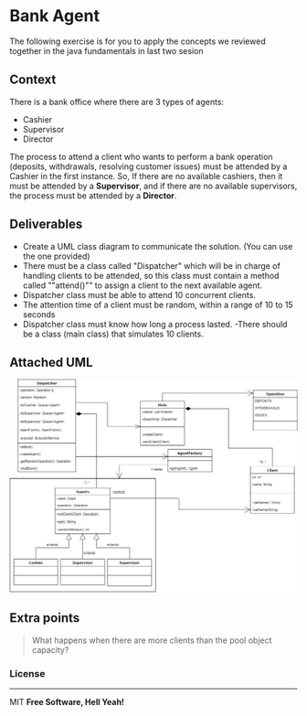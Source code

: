 # Bank Agent

The following exercise is for you to apply the concepts we reviewed together in the java fundamentals in last two sesion

## Context
There is a bank office where there are 3 types of agents:
- Cashier
- Supervisor
- Director

The process to attend a client who wants to perform a bank operation (deposits, withdrawals, resolving customer issues) must be attended by a Cashier in the first instance. 
So, If there are no available cashiers, then it must be attended by a **Supervisor**, and if there are no available supervisors, the process must be attended by a **Director**.

## Deliverables
- Create a UML class diagram to communicate the solution. (You can use the one provided)
- There must be a class called "Dispatcher" which will be in charge of handling clients to be attended, 
	so this class must contain a method called ""attend()"" to assign a client to the next available agent.
- Dispatcher class must be able to attend 10 concurrent clients.
- The attention time of a client must be random, within a range of 10 to 15 seconds
- Dispatcher class must know how long a process lasted.
-There should be a class (main class) that simulates 10 clients.
## Attached UML
![alt text](https://raw.githubusercontent.com/monteslou/BankAgent/master/BankAgent-UML.jpg)

## Extra points
> What happens when there are more clients than the pool object capacity?

### License
----
MIT
**Free Software, Hell Yeah!**

